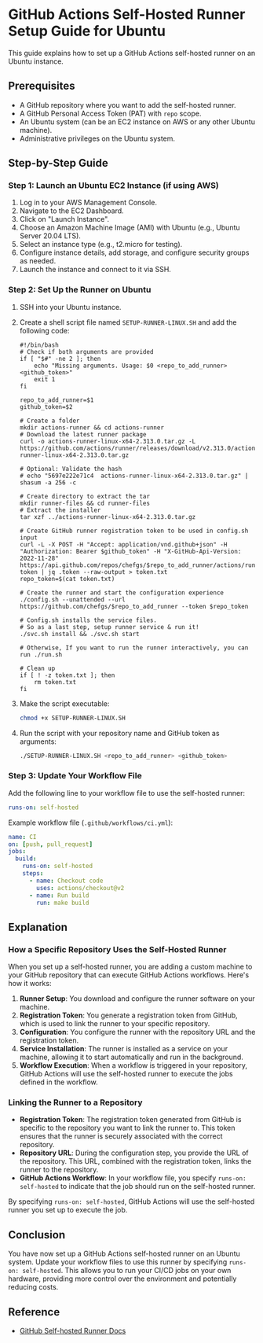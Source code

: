 # GitHub Actions Self-Hosted Runner Setup Guide for Ubuntu

This guide explains how to set up a GitHub Actions self-hosted runner on an Ubuntu instance.

## Prerequisites

- A GitHub repository where you want to add the self-hosted runner.
- A GitHub Personal Access Token (PAT) with `repo` scope.
- An Ubuntu system (can be an EC2 instance on AWS or any other Ubuntu machine).
- Administrative privileges on the Ubuntu system.

## Step-by-Step Guide

### Step 1: Launch an Ubuntu EC2 Instance (if using AWS)

1. Log in to your AWS Management Console.
2. Navigate to the EC2 Dashboard.
3. Click on "Launch Instance".
4. Choose an Amazon Machine Image (AMI) with Ubuntu (e.g., Ubuntu Server 20.04 LTS).
5. Select an instance type (e.g., t2.micro for testing).
6. Configure instance details, add storage, and configure security groups as needed.
7. Launch the instance and connect to it via SSH.

### Step 2: Set Up the Runner on Ubuntu

1. SSH into your Ubuntu instance.
2. Create a shell script file named `SETUP-RUNNER-LINUX.SH` and add the following code:

    ```shell
    #!/bin/bash
    # Check if both arguments are provided
    if [ "$#" -ne 2 ]; then
        echo "Missing arguments. Usage: $0 <repo_to_add_runner> <github_token>"
        exit 1
    fi

    repo_to_add_runner=$1
    github_token=$2

    # Create a folder
    mkdir actions-runner && cd actions-runner
    # Download the latest runner package
    curl -o actions-runner-linux-x64-2.313.0.tar.gz -L https://github.com/actions/runner/releases/download/v2.313.0/actions-runner-linux-x64-2.313.0.tar.gz

    # Optional: Validate the hash
    # echo "5697e222e71c4  actions-runner-linux-x64-2.313.0.tar.gz" | shasum -a 256 -c

    # Create directory to extract the tar
    mkdir runner-files && cd runner-files
    # Extract the installer
    tar xzf ../actions-runner-linux-x64-2.313.0.tar.gz

    # Create GitHub runner registration token to be used in config.sh input
    curl -L -X POST -H "Accept: application/vnd.github+json" -H "Authorization: Bearer $github_token" -H "X-GitHub-Api-Version: 2022-11-28" https://api.github.com/repos/chefgs/$repo_to_add_runner/actions/runners/registration-token | jq .token --raw-output > token.txt
    repo_token=$(cat token.txt)

    # Create the runner and start the configuration experience
    ./config.sh --unattended --url https://github.com/chefgs/$repo_to_add_runner --token $repo_token

    # Config.sh installs the service files. 
    # So as a last step, setup runner service & run it!
    ./svc.sh install && ./svc.sh start

    # Otherwise, If you want to run the runner interactively, you can run ./run.sh

    # Clean up
    if [ ! -z token.txt ]; then
        rm token.txt
    fi
    ```

3. Make the script executable:

    ```sh
    chmod +x SETUP-RUNNER-LINUX.SH
    ```

4. Run the script with your repository name and GitHub token as arguments:

    ```sh
    ./SETUP-RUNNER-LINUX.SH <repo_to_add_runner> <github_token>
    ```

### Step 3: Update Your Workflow File

Add the following line to your workflow file to use the self-hosted runner:

```yml
runs-on: self-hosted
```

Example workflow file (`.github/workflows/ci.yml`):

```yml
name: CI
on: [push, pull_request]
jobs:
  build:
    runs-on: self-hosted
    steps:
      - name: Checkout code
        uses: actions/checkout@v2
      - name: Run build
        run: make build
```

## Explanation

### How a Specific Repository Uses the Self-Hosted Runner

When you set up a self-hosted runner, you are adding a custom machine to your GitHub repository that can execute GitHub Actions workflows. Here's how it works:

1. **Runner Setup**: You download and configure the runner software on your machine.
2. **Registration Token**: You generate a registration token from GitHub, which is used to link the runner to your specific repository.
3. **Configuration**: You configure the runner with the repository URL and the registration token.
4. **Service Installation**: The runner is installed as a service on your machine, allowing it to start automatically and run in the background.
5. **Workflow Execution**: When a workflow is triggered in your repository, GitHub Actions will use the self-hosted runner to execute the jobs defined in the workflow.

### Linking the Runner to a Repository

- **Registration Token**: The registration token generated from GitHub is specific to the repository you want to link the runner to. This token ensures that the runner is securely associated with the correct repository.
- **Repository URL**: During the configuration step, you provide the URL of the repository. This URL, combined with the registration token, links the runner to the repository.
- **GitHub Actions Workflow**: In your workflow file, you specify `runs-on: self-hosted` to indicate that the job should run on the self-hosted runner.

By specifying `runs-on: self-hosted`, GitHub Actions will use the self-hosted runner you set up to execute the job.

## Conclusion

You have now set up a GitHub Actions self-hosted runner on an Ubuntu system. Update your workflow files to use this runner by specifying `runs-on: self-hosted`. This allows you to run your CI/CD jobs on your own hardware, providing more control over the environment and potentially reducing costs.

## Reference
- [GitHub Self-hosted Runner Docs](https://docs.github.com/en/actions/hosting-your-own-runners/managing-self-hosted-runners/about-self-hosted-runners)